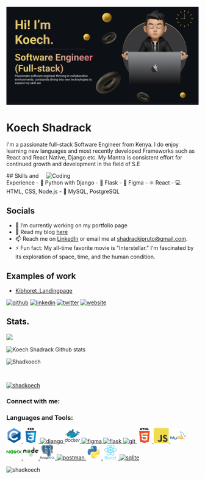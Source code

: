 ![Software Engineer](https://github.com/Shadkoech/Shadkoech/blob/main/Make%20your%20README.png)

# Koech Shadrack
I'm a passionate full-stack Software Engineer from Kenya. I do enjoy learning new languages and most recently developed Frameworks such as React and React Native, Django etc. My Mantra is consistent effort for continued growth and development in the field of S.E

<img align="right" alt="Coding" width="400" src="https://cdn.dribbble.com/users/1162077/screenshots/3848914/programmer.gif">
## Skills and Experience
- 🐍 Python with Django
- 🌿 Flask
- 🎨 Figma
- ⚛️ React
- 💻 HTML, CSS, Node.js
- 🐬 MySQL, PostgreSQL


## Socials
- 🔭 I’m currently working on my portfolio page 
- 💬 Read my blog [here ](https://medium.com/@shadrackipruto)
- 📫 Reach me on [LinkedIn](https://www.linkedin.com/in/koechkshadrack/) or email me at [shadrackipruto@gmail.com](mailto:shadrackipruto@gmail.com).
- ⚡ Fun fact: My all-time favorite movie is "Interstellar." I'm fascinated by its exploration of space, time, and the human condition. 

## Examples of work
* [Kibhoret_Landingpage](https://shadkoech.github.io/Kibhoret_LandingPage/)

[<img src='https://cdn.jsdelivr.net/npm/simple-icons@3.0.1/icons/github.svg' alt='github' height='40'>](https://github.com/Shadkoech)  [<img src='https://cdn.jsdelivr.net/npm/simple-icons@3.0.1/icons/linkedin.svg' alt='linkedin' height='40'>](https://www.linkedin.com/in/https://www.linkedin.com/in/koechkshadrack//)  [<img src='https://cdn.jsdelivr.net/npm/simple-icons@3.0.1/icons/twitter.svg' alt='twitter' height='40'>](https://twitter.com/https://twitter.com/Shad_Koech)  [<img src='https://cdn.jsdelivr.net/npm/simple-icons@3.0.1/icons/icloud.svg' alt='website' height='40'>](https://shadkoech.github.io/Kibhoret_LandingPage/)  


 ## Stats.
<p><img align="center" src="https://github-readme-stats.vercel.app/api/top-langs/?username=Shadkoech&layout=compact&theme=dark&hide_border=false" /></p>
<p><img align="center" src="https://github-readme-stats.vercel.app/api?username=Shadkoech&show_icons=true&include_all_commits=true&count_private=true&layout=compact&theme=dark&hide_border=false&border_radius=2&hide=contribs" alt="Koech Shadrack Github stats" /></p>
<p><img align="center" src="https://github-readme-streak-stats.herokuapp.com/?user=Shadkoech&theme=dark" alt="Shadkoech" /></p>
<br/>



<p align="left"> <a href="https://github.com/ryo-ma/github-profile-trophy"><img src="https://github-profile-trophy.vercel.app/?username=shadkoech" alt="shadkoech" /></a> </p>

<h3 align="left">Connect with me:</h3>
<p align="left">
</p>

<h3 align="left">Languages and Tools:</h3>
<p align="left"> <a href="https://www.cprogramming.com/" target="_blank" rel="noreferrer"> <img src="https://raw.githubusercontent.com/devicons/devicon/master/icons/c/c-original.svg" alt="c" width="40" height="40"/> </a> <a href="https://www.w3schools.com/css/" target="_blank" rel="noreferrer"> <img src="https://raw.githubusercontent.com/devicons/devicon/master/icons/css3/css3-original-wordmark.svg" alt="css3" width="40" height="40"/> </a> <a href="https://www.djangoproject.com/" target="_blank" rel="noreferrer"> <img src="https://cdn.worldvectorlogo.com/logos/django.svg" alt="django" width="40" height="40"/> </a> <a href="https://www.docker.com/" target="_blank" rel="noreferrer"> <img src="https://raw.githubusercontent.com/devicons/devicon/master/icons/docker/docker-original-wordmark.svg" alt="docker" width="40" height="40"/> </a> <a href="https://www.figma.com/" target="_blank" rel="noreferrer"> <img src="https://www.vectorlogo.zone/logos/figma/figma-icon.svg" alt="figma" width="40" height="40"/> </a> <a href="https://flask.palletsprojects.com/" target="_blank" rel="noreferrer"> <img src="https://www.vectorlogo.zone/logos/pocoo_flask/pocoo_flask-icon.svg" alt="flask" width="40" height="40"/> </a> <a href="https://git-scm.com/" target="_blank" rel="noreferrer"> <img src="https://www.vectorlogo.zone/logos/git-scm/git-scm-icon.svg" alt="git" width="40" height="40"/> </a> <a href="https://www.w3.org/html/" target="_blank" rel="noreferrer"> <img src="https://raw.githubusercontent.com/devicons/devicon/master/icons/html5/html5-original-wordmark.svg" alt="html5" width="40" height="40"/> </a> <a href="https://developer.mozilla.org/en-US/docs/Web/JavaScript" target="_blank" rel="noreferrer"> <img src="https://raw.githubusercontent.com/devicons/devicon/master/icons/javascript/javascript-original.svg" alt="javascript" width="40" height="40"/> </a> <a href="https://www.mysql.com/" target="_blank" rel="noreferrer"> <img src="https://raw.githubusercontent.com/devicons/devicon/master/icons/mysql/mysql-original-wordmark.svg" alt="mysql" width="40" height="40"/> </a> <a href="https://www.nginx.com" target="_blank" rel="noreferrer"> <img src="https://raw.githubusercontent.com/devicons/devicon/master/icons/nginx/nginx-original.svg" alt="nginx" width="40" height="40"/> </a> <a href="https://nodejs.org" target="_blank" rel="noreferrer"> <img src="https://raw.githubusercontent.com/devicons/devicon/master/icons/nodejs/nodejs-original-wordmark.svg" alt="nodejs" width="40" height="40"/> </a> <a href="https://www.postgresql.org" target="_blank" rel="noreferrer"> <img src="https://raw.githubusercontent.com/devicons/devicon/master/icons/postgresql/postgresql-original-wordmark.svg" alt="postgresql" width="40" height="40"/> </a> <a href="https://postman.com" target="_blank" rel="noreferrer"> <img src="https://www.vectorlogo.zone/logos/getpostman/getpostman-icon.svg" alt="postman" width="40" height="40"/> </a> <a href="https://www.python.org" target="_blank" rel="noreferrer"> <img src="https://raw.githubusercontent.com/devicons/devicon/master/icons/python/python-original.svg" alt="python" width="40" height="40"/> </a> <a href="https://reactjs.org/" target="_blank" rel="noreferrer"> <img src="https://raw.githubusercontent.com/devicons/devicon/master/icons/react/react-original-wordmark.svg" alt="react" width="40" height="40"/> </a> <a href="https://www.sqlite.org/" target="_blank" rel="noreferrer"> <img src="https://www.vectorlogo.zone/logos/sqlite/sqlite-icon.svg" alt="sqlite" width="40" height="40"/> </a> </p>

<p><img align="center" src="https://github-readme-streak-stats.herokuapp.com/?user=shadkoech&" alt="shadkoech" /></p>
